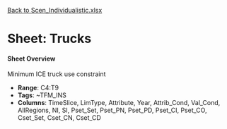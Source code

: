 [Back to Scen_Individualistic.xlsx](README.md)

# Sheet: Trucks

#### Sheet Overview

Minimum ICE truck use constraint

- **Range**: C4:T9
- **Tags**: ~TFM_INS
- **Columns**: TimeSlice, LimType, Attribute, Year, Attrib_Cond, Val_Cond, AllRegions, NI, SI, Pset_Set, Pset_PN, Pset_PD, Pset_CI, Pset_CO, Cset_Set, Cset_CN, Cset_CD


